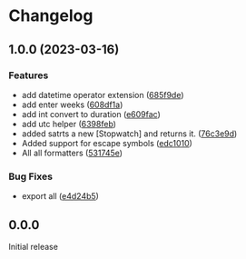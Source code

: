 # Changelog

## 1.0.0 (2023-03-16)


### Features

* add datetime operator extension ([685f9de](https://github.com/odroe/now/commit/685f9de4f71afaa9b218479acf0cf3ea9a5fc6ae))
* add enter weeks ([608df1a](https://github.com/odroe/now/commit/608df1ab73878ca2628f4c3d82fa415a2facd85f))
* add int convert to duration ([e609fac](https://github.com/odroe/now/commit/e609fac2079b28be1b3673c97bd27a5d1fa7fc24))
* add utc helper ([6398feb](https://github.com/odroe/now/commit/6398feb6088bc683baaa7767ac11febf21502933))
* added satrts a new [Stopwatch] and returns it. ([76c3e9d](https://github.com/odroe/now/commit/76c3e9d2983c551d064ea26f617744c4f43948a9))
* Added support for escape symbols ([edc1010](https://github.com/odroe/now/commit/edc101066b8bad123a06316238501c11b5712d34))
* All all formatters ([531745e](https://github.com/odroe/now/commit/531745e24dda78903ff63a98eefbec40ed52cc32))


### Bug Fixes

* export all ([e4d24b5](https://github.com/odroe/now/commit/e4d24b5ba163639c29cbabea19c31c386a856d48))

## 0.0.0

Initial release

